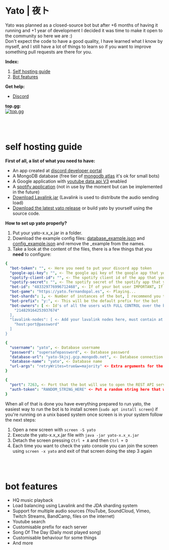 # Yato | 夜ト
Yato was planned as a closed-source bot but after +6 months of having it running and +1 year of development I decided it was time to make it open to the community so here we are :)<br>
Don't expect the code to have a good quality, I have learned what I know by myself, and I still have a lot of things to learn so if you want to improve something pull requests are there for you.

**Index:**
1. [Self hosting guide](#self-hosting-guide)
2. [Bot features](#bot-features)

**Get help:**
- [Discord](https://discord.gg/aHJXGb3)

**top.gg:** <br>
[![top.gg](https://top.gg/api/widget/454272495114256394.svg)](https://top.gg/bot/454272495114256394)

<br><br>

# self hosting guide
**First of all, a list of what you need to have:**
- An app created at [discord developer portal](https://discord.com/developers)
- A MongoDB database (free tier of [mongodb atlas](https://www.mongodb.com/cloud/atlas) it's ok for small bots)
- A Google application with [youtube data api V3](https://developers.google.com/youtube/v3) enabled
- A [spotify application](https://developer.spotify.com) (not in use by the moment but can be implemented in the future)
- [Download Lavalink.jar](https://github.com/Frederikam/Lavalink/releases) (Lavalink is used to distribute the audio sending load)
- [Download the latest yato release](https://github.com/fernandopal/yato/releases) or build yato by yourself using the source code.

**How to set up yato properly?**<br>
1. Put your yato-x.x_x.jar in a folder.
2. Download the example config files: [database_example.json](https://github.com/fernandopal/yato-public/blob/master/database-example.json) and [config_example.json](https://github.com/fernandopal/yato-public/blob/master/config-example.json) and remove the _example from the names.
3. Take a look at the content of the files, there is a few things that you **need** to configure:
````yaml
{
  "bot-token": "", <- Here you need to put your discord app token
  "google-api-key": "", <- The google api key of the google app that you have created
  "spotify-client-id": "", <- The spotify client id of the app that you have created
  "spotify-secret": "", <- The spotify secret of the spotify app that you have created
  "bot-id": "483329776996712468", <- If of your bot user IMPORTANT, If you put a wrong id the audio will not be sent to discord
  "bot-game": "https://yato.fernandopal.es", <- Playing...
  "bot-shards": 1, <- Number of instances of the bot, I recommend you to put 1 for every ~1500 - 2000 guilds
  "bot-prefix": "y:", <- This will be the default prefix for the bot
  "bot-owners": [ <- Id's of all the users with FULL CONTROL over the bot commands and features
    "214829164253937674"
  ],
  "lavalink-nodes": [ <- Add your lavalink nodes here, must contain at least one
    "host:port@password"
  ]
}
````

```yaml
{
  "username": "yato", <- Database username
  "password": "supersafepassword", <- Database password
  "database-url": "yato-5kjsj.gcp.mongodb.net", <- Database connection url
  "database-name": "yato", <- Database name
  "url-args": "retryWrites=true&w=majority" <- Extra arguments for the database connection
}
```

```yaml
{
  "port": 7263, <- Port that the bot will use to open the REST API server
  "auth-token": "RANDOM_STRING_HERE" <- Put a random string here that will be used for authentication on the api
}
```
When all of that is done you have everything prepared to run yato, the easiest way to run the bot is to install screen (`sudo apt install screen`)  if you're running on a unix based system once screen is in your system follow the next steps:
1. Open a new screen with `screen -S yato`
2. Execute the yato-x.x_x.jar file with `java -jar yato-x.x_x.jar`
3. Detach the screen pressing `Ctrl + A` and then `Ctrl + D`
4. Each time you want to check the yato console you can join the screen using `screen -x yato` and exit of that screen doing the step 3 again

<br><br>

# bot features
- HQ music playback
- Load balancing using Lavalink and the JDA sharding system
- Support for multiple audio sources (YouTube, SoundCloud, Vimeo, Twitch Streams, BandCamp, files on the internet)
- Youtube search
- Customisable prefix for each server
- Song Of The Day (Daily most played song)
- Customisable behaviour for some things
- And more
